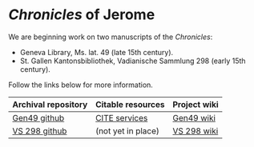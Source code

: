 # *Chronicles* of Jerome #

We are beginning work on two manuscripts of the *Chronicles*:

- Geneva Library, Ms. lat. 49 (late 15th century).
- St. Gallen Kantonsbibliothek, Vadianische Sammlung 298 (early 15th century). 

Follow the links below for more information.

| Archival repository | Citable resources | Project wiki |
|---------------------|-------------------|--------------|
| [Gen49 github][1] | [CITE services][4] | [Gen49 wiki][2] |
| [VS 298 github][3] | (not yet in place) | [VS 298 wiki][5] |





[1]: https://github.com/neelsmith/gen49

[2]: https://github.com/neelsmith/gen49/wiki

[3]: https://github.com/neelsmith/vadslg298

[4]: http://beta.hpcc.uh.edu/tomcat/jerome/


[5]: https://github.com/neelsmith/vadslg298
